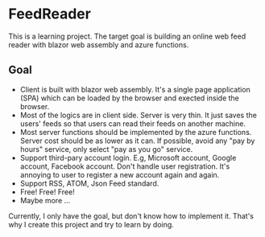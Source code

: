 FeedReader
==

This is a learning project. The target goal is building an online web feed reader with blazor web assembly
and azure functions.

## Goal

- Client is built with blazor web assembly. It's a single page application (SPA) which can be loaded by the
  browser and exected inside the browser.
- Most of the logics are in client side. Server is very thin. It just saves the users' feeds so that users
  can read their feeds on another machine.
- Most server functions should be implemented by the azure functions. Server cost should be as lower as it
  can. If possible, avoid any "pay by hours" service, only select "pay as you go" service.
- Support third-pary account login. E.g, Microsoft account, Google account, Facebook account. Don't handle
  user registration. It's annoying to user to register a new account again and again.
- Support RSS, ATOM, Json Feed standard.
- Free! Free! Free!
- Maybe more ... 

Currently, I only have the goal, but don't know how to implement it. That's why I create this project and
try to learn by doing.
